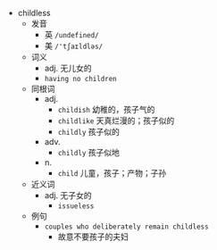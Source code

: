 - childless
  - 发音
    - 英 `/undefined/`
    - 美 `/'tʃaɪldləs/`
  - 词义
    - adj. 无儿女的
    - `having no children`
  - 同根词
    - adj.
      - `childish` 幼稚的，孩子气的
      - `childlike` 天真烂漫的；孩子似的
      - `childly` 孩子似的
    - adv.
      - `childly` 孩子似地
    - n.
      - `child` 儿童，孩子；产物；子孙
  - 近义词
    - adj. 无子女的
      - `issueless`
  - 例句
    - `couples who deliberately remain childless`
      - 故意不要孩子的夫妇

